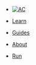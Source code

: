 <!-- docs/_sidebar.md -->

* [![AC](https://puzzlelang.org/assets/puzzle.png "PUZZLE. Abstract Code")]()

* [Learn](?id=puzzle)

* [Guides](chapters/GUIDES.md)

* [About](chapters/about.md)

* [Run](https://puzzlelang.org/run)

<!--
* [Abstract Code Magazine](https://abstractcode.org)-->